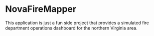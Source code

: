 # NovaFireMapper

This application is just a fun side project that provides a simulated fire department operations dashboard for the northern Virginia area.

